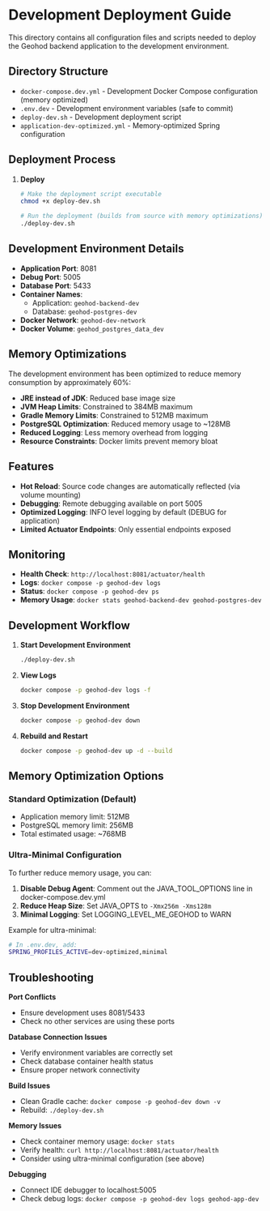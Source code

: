 # Development Deployment Guide

This directory contains all configuration files and scripts needed to deploy the Geohod backend application to the development environment.

## Directory Structure

- `docker-compose.dev.yml` - Development Docker Compose configuration (memory optimized)
- `.env.dev` - Development environment variables (safe to commit)
- `deploy-dev.sh` - Development deployment script
- `application-dev-optimized.yml` - Memory-optimized Spring configuration

## Deployment Process

1. **Deploy**
   ```bash
   # Make the deployment script executable
   chmod +x deploy-dev.sh
   
   # Run the deployment (builds from source with memory optimizations)
   ./deploy-dev.sh
   ```

## Development Environment Details

- **Application Port**: 8081
- **Debug Port**: 5005
- **Database Port**: 5433
- **Container Names**:
  - Application: `geohod-backend-dev`
  - Database: `geohod-postgres-dev`
- **Docker Network**: `geohod-dev-network`
- **Docker Volume**: `geohod_postgres_data_dev`

## Memory Optimizations

The development environment has been optimized to reduce memory consumption by approximately 60%:

- **JRE instead of JDK**: Reduced base image size
- **JVM Heap Limits**: Constrained to 384MB maximum
- **Gradle Memory Limits**: Constrained to 512MB maximum
- **PostgreSQL Optimization**: Reduced memory usage to ~128MB
- **Reduced Logging**: Less memory overhead from logging
- **Resource Constraints**: Docker limits prevent memory bloat

## Features

- **Hot Reload**: Source code changes are automatically reflected (via volume mounting)
- **Debugging**: Remote debugging available on port 5005
- **Optimized Logging**: INFO level logging by default (DEBUG for application)
- **Limited Actuator Endpoints**: Only essential endpoints exposed

## Monitoring

- **Health Check**: `http://localhost:8081/actuator/health`
- **Logs**: `docker compose -p geohod-dev logs`
- **Status**: `docker compose -p geohod-dev ps`
- **Memory Usage**: `docker stats geohod-backend-dev geohod-postgres-dev`

## Development Workflow

1. **Start Development Environment**
   ```bash
   ./deploy-dev.sh
   ```

2. **View Logs**
   ```bash
   docker compose -p geohod-dev logs -f
   ```

3. **Stop Development Environment**
   ```bash
   docker compose -p geohod-dev down
   ```

4. **Rebuild and Restart**
   ```bash
   docker compose -p geohod-dev up -d --build
   ```

## Memory Optimization Options

### Standard Optimization (Default)
- Application memory limit: 512MB
- PostgreSQL memory limit: 256MB
- Total estimated usage: ~768MB

### Ultra-Minimal Configuration
To further reduce memory usage, you can:

1. **Disable Debug Agent**: Comment out the JAVA_TOOL_OPTIONS line in docker-compose.dev.yml
2. **Reduce Heap Size**: Set JAVA_OPTS to `-Xmx256m -Xms128m`
3. **Minimal Logging**: Set LOGGING_LEVEL_ME_GEOHOD to WARN

Example for ultra-minimal:
```bash
# In .env.dev, add:
SPRING_PROFILES_ACTIVE=dev-optimized,minimal
```

## Troubleshooting

**Port Conflicts**
- Ensure development uses 8081/5433
- Check no other services are using these ports

**Database Connection Issues**
- Verify environment variables are correctly set
- Check database container health status
- Ensure proper network connectivity

**Build Issues**
- Clean Gradle cache: `docker compose -p geohod-dev down -v`
- Rebuild: `./deploy-dev.sh`

**Memory Issues**
- Check container memory usage: `docker stats`
- Verify health: `curl http://localhost:8081/actuator/health`
- Consider using ultra-minimal configuration (see above)

**Debugging**
- Connect IDE debugger to localhost:5005
- Check debug logs: `docker compose -p geohod-dev logs geohod-app-dev`